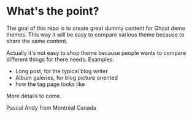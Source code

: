 # What's the point?

The goal of this repo is to create great dummy content for Ghost demo themes. This way it will be easy to compare various theme because to share the same content.

Actually it's not easy to shop theme because people wants to compare different things for there needs. Examples:

- Long post, for the typical blog writer
- Album galeries, for blog picture oriented
- how the tag page looks like

More details to come.

Pascal Andy from Montréal Canada

